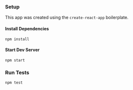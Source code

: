 ### Setup

This app was created using the `create-react-app` boilerplate.

#### Install Dependencies
`npm install`  

#### Start Dev Server
`npm start`  

### Run Tests
`npm test`


<!--  -->
